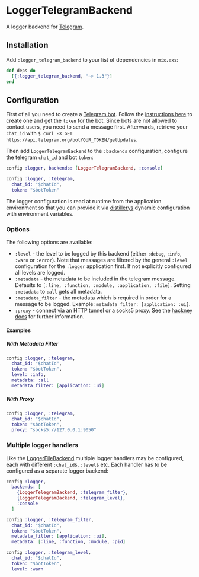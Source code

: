 # LoggerTelegramBackend

A logger backend for [Telegram](https://telegram.org/).

## Installation

Add `:logger_telegram_backend` to your list of dependencies in `mix.exs`:

```elixir
def deps do
  [{:logger_telegram_backend, "~> 1.3"}]
end
```

## Configuration

First of all you need to create a [Telegram
bot](https://core.telegram.org/bots). Follow the [instructions
here](https://core.telegram.org/bots#6-botfather) to create one and get the
`token` for the bot. Since bots are not allowed to contact users, you need to
send a message first. Afterwards, retrieve your `chat_id` with
`$ curl -X GET https://api.telegram.org/botYOUR_TOKEN/getUpdates`.

Then add `LoggerTelegramBackend` to the `:backends` configuration, configure
the telegram `chat_id` and bot `token`:

```elixir
config :logger, backends: [LoggerTelegramBackend, :console]

config :logger, :telegram,
  chat_id: "$chatId",
  token: "$botToken"
```

The logger configuration is read at runtime from the application environment so
that you can provide it via
[distillerys](https://github.com/bitwalker/distillery) dynamic configuration
with environment variables.

### Options

The following options are available:

- `:level` - the level to be logged by this backend (either `:debug`,
  `:info`, `:warn` or `:error`). Note that messages are filtered by the
  general `:level` configuration for the `:logger` application first. If not
  explicitly configured all levels are logged.
- `:metadata` - the metadata to be included in the telegram message. Defaults
  to `[:line, :function, :module, :application, :file]`. Setting `:metadata`
  to `:all` gets all metadata.
- `:metadata_filter` - the metadata which is required in order for a message
  to be logged. Example: `metadata_filter: [application: :ui]`.
- `:proxy` - connect via an HTTP tunnel or a socks5 proxy.
  See the [hackney docs](https://github.com/benoitc/hackney#proxy-a-connection)
  for further information.

#### Examples

##### With Metadata Filter

```elixir
config :logger, :telegram,
  chat_id: "$chatId",
  token: "$botToken",
  level: :info,
  metadata: :all
  metadata_filter: [application: :ui]
```

##### With Proxy

```elixir
config :logger, :telegram,
  chat_id: "$chatId",
  token: "$botToken",
  proxy: "socks5://127.0.0.1:9050"
```

### Multiple logger handlers

Like the
[LoggerFileBackend](https://github.com/onkel-dirtus/logger_file_backend)
multiple logger handlers may be configured, each with different `:chat_id`s,
`:level`s etc. Each handler has to be configured as a separate logger backend:

```elixir
config :logger,
  backends: [
    {LoggerTelegramBackend, :telegram_filter},
    {LoggerTelegramBackend, :telegram_level},
    :console
  ]

config :logger, :telegram_filter,
  chat_id: "$chatId",
  token: "$botToken",
  metadata_filter: [application: :ui],
  metadata: [:line, :function, :module, :pid]

config :logger, :telegram_level,
  chat_id: "$chatId",
  token: "$botToken",
  level: :warn
```
